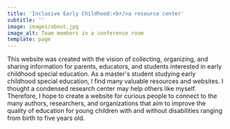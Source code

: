 ```yaml
---
title: 'Inclusive Early Childhood:<br/>a resource center'
subtitle: ''
image: images/about.jpg
image_alt: Team members in a conference room
template: page
---
```


This website was created with the vision of collecting, organizing, and sharing information for parents, educators, and students interested in early childhood special education. As a master's student studying early childhood special education, I find many valuable resources and websites. I thought a condensed research center may help others like myself. Therefore, I hope to create a website for curious people to connect to the many authors, researchers, and organizations that aim to improve the quality of education for young children with and without disabilities ranging from birth to five years old. 
